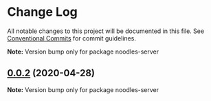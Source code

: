 # Change Log

All notable changes to this project will be documented in this file.
See [Conventional Commits](https://conventionalcommits.org) for commit guidelines.


**Note:** Version bump only for package noodles-server





## [0.0.2](https://github.com/geallenboy/noodles/compare/noodles-server@0.0.7...noodles-server@0.0.2) (2020-04-28)

**Note:** Version bump only for package noodles-server
